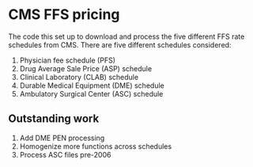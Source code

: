# CMS FFS pricing

The code this set up to download and process the five different FFS rate schedules from CMS. There are five different schedules considered:
  1. Physician fee schedule (PFS)
  2. Drug Average Sale Price (ASP) schedule
  3. Clinical Laboratory (CLAB) schedule
  4. Durable Medical Equipment (DME) schedule
  5. Ambulatory Surgical Center (ASC) schedule

## Outstanding work
  1. Add DME PEN processing
  2. Homogenize more functions across schedules
  3. Process ASC files pre-2006
